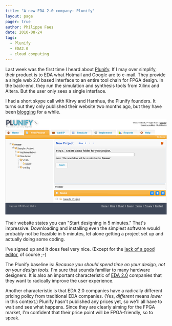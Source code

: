 ```yaml
---
title: "A new EDA 2.0 company: Plunify"
layout: page 
pager: true
author: Philippe Faes
date: 2010-08-24
tags: 
  - Plunify
  - EDA2.0
  - cloud computing
---
```

Last week was the first time I heard about <a href="http://www.plunify.com">Plunify</a>. If I may over simplify, their product is to EDA what Hotmail and Google are to e-mail. They provide a single web 2.0 based interface to an entire tool chain for FPGA design. In the back-end, they run the simulation and synthesis tools from Xilinx and Altera. But the user only sees a single interface. 

I had a short skype call with Kirvy and Harnhua, the Plunify founders. It turns out they only published their website two months ago, but they have been <a href="http://plunify.blogspot.com/">blogging</a> for a while.

![Plunify Workspace](images/plunify.png)

Their website states you can "Start designing in 5 minutes." That's impressive. Downloading and installing even the simplest software would probably not be feasible in 5 minutes, let alone getting a project set up and actually doing some coding. 

I've signed up and it does feel very nice. (Except for the <a href="http://twitter.com/trondd/status/21646730081">lack of a good editor</a>, of course ;-)

The Plunify baseline is: <em>Because you should spend time on your design, not on your design tools.</em> I'm sure that sounds familiar to many hardware designers. It is also an important characteristic of <a href="/tag/eda2.0/">EDA 2.0</a> companies that they want to radically improve the user experience.

Another characteristic is that EDA 2.0 companies have a radically different pricing policy from traditional EDA companies. (Yes, <em>different</em> means <em>lower</em> in this context.) Plunify hasn't published any prices yet, so we'll all have to wait and see what happens. Since they are clearly aiming for the FPGA market, I'm confident that their price point will be FPGA-friendly, so to speak.

